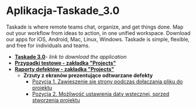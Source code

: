 # Aplikacja-Taskade_3.0
Taskade is where remote teams chat, organize, and get things done. Map out your workflow from ideas to action, in one unified workspace.
Download our apps for iOS, Android, Mac, Linux, Windows.
Taskade is simple, flexible, and free for individuals and teams.

* **[Taskade 3.0](https://www.producthunt.com/posts/taskade-3-0?utm_source=badge-featured&utm_medium=badge&utm_souce=badge-taskade-3-0)**- _link to download the application_
* **[Przypadki testowe - zakładka "Projects" ](https://drive.google.com/file/d/10XSts0-FUxY-lFs0mZyBDHJFyJi88Cby/view?usp=sharing)**
* **[Raporty defektów - zakładka "Projects" ](https://drive.google.com/file/d/1xdq4LbNbEVlwAlFGz0xRHNXtjiILA-dU/view?usp=sharing)**
    * **Zrzuty z ekranów prezentujące odtwarzane defekty**
        * [Pozycja 1. Zawieszenie się strony podczas dołączania pliku do projektu](https://drive.google.com/file/d/1toSjJlg3SdeVHbNA-4_g6y5McHIoeRf4/view?usp=sharing)
        * [Pozycja 2. Możliwość ustawienia daty wstecznej, sprzed stworzenia projektu](https://drive.google.com/file/d/15hFZ8KA8J7xAjZYAkIvVFX8kh618EC8D/view?usp=sharing)
